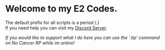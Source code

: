 
# Welcome to my E2 Codes.

The default prefix for all scripts is a period (.) \
If you need help you can visit my [Discord Server](https://discord.gg/9RH4cMwpQt).


<i>If you would like to support what I do here you can use the '.tip' command on No Cancer RP while im online!
